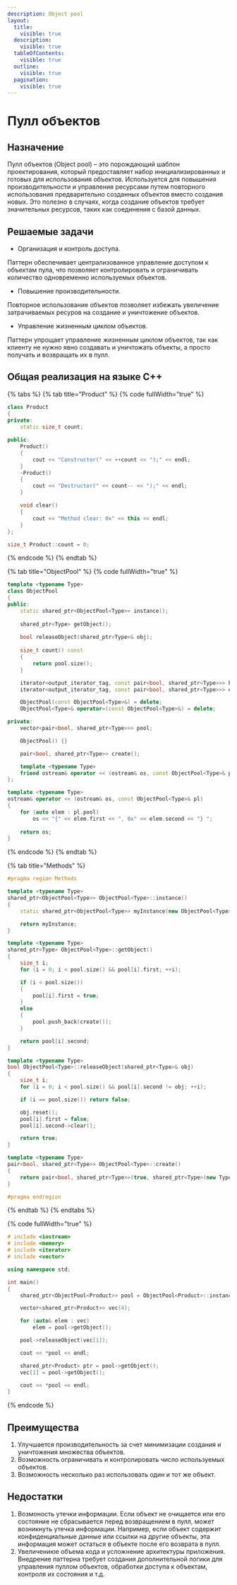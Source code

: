 ```yaml
---
description: Object pool
layout:
  title:
    visible: true
  description:
    visible: true
  tableOfContents:
    visible: true
  outline:
    visible: true
  pagination:
    visible: true
---
```


# Пулл объектов

## Назначение

Пулл объектов (Object pool) – это порождающий шаблон проектирования, который предоставляет набор инициализированных и готовых для использования объектов. Используется для повышения производительности и управления ресурсами путем повторного использования предварительно созданных объектов вместо создания новых. Это полезно в случаях, когда создание объектов требует значительных ресурсов, таких как соединения с базой данных.

## Решаемые задачи

* Организация и контроль доступа.

Паттерн обеспечивает централизованное управление доступом к объектам пула, что позволяет контролировать и ограничивать количество одновременно используемых объектов.

* Повышение производительности.

Повторное использование объектов позволяет избежать увеличение затрачиваемых ресуров на создание и уничтожение объектов.

* Управление жизненным циклом объектов.

Паттерн упрощает управление жизненным циклом объектов, так как клиенту не нужно явно создавать и уничтожать объекты, а просто получать и возвращать их в пулл.

## Общая реализация на языке C++

{% tabs %}
{% tab title="Product" %}
{% code fullWidth="true" %}
```cpp
class Product
{
private:
    static size_t count;
    
public:
    Product() 
    { 
        cout << "Constructor(" << ++count << ");" << endl; 
    }
    ~Product() 
    { 
        cout << "Destructor(" << count-- << ");" << endl; 
    }

    void clear() 
    { 
        cout << "Method clear: 0x" << this << endl; 
    }
};

size_t Product::count = 0;
```
{% endcode %}
{% endtab %}

{% tab title="ObjectPool" %}
{% code fullWidth="true" %}
```cpp
template <typename Type>
class ObjectPool
{
public:
    static shared_ptr<ObjectPool<Type>> instance();
    
    shared_ptr<Type> getObject(); 
    
    bool releaseObject(shared_ptr<Type>& obj);
    
    size_t count() const 
    { 
        return pool.size(); 
    }

    iterator<output_iterator_tag, const pair<bool, shared_ptr<Type>>> begin() const;
    iterator<output_iterator_tag, const pair<bool, shared_ptr<Type>>> end() const;

    ObjectPool(const ObjectPool<Type>&) = delete;    
    ObjectPool<Type>& operator=(const ObjectPool<Type>&) = delete;

private:
    vector<pair<bool, shared_ptr<Type>>> pool;

    ObjectPool() {}

    pair<bool, shared_ptr<Type>> create();

    template <typename Type>
    friend ostream& operator << (ostream& os, const ObjectPool<Type>& pl);
};

template <typename Type>
ostream& operator << (ostream& os, const ObjectPool<Type>& pl)
{
    for (auto elem : pl.pool)
        os << "{" << elem.first << ", 0x" << elem.second << "} ";
        
    return os;
}
```
{% endcode %}
{% endtab %}

{% tab title="Methods" %}
```cpp
#pragma region Methods  

template <typename Type>
shared_ptr<ObjectPool<Type>> ObjectPool<Type>::instance()
{
    static shared_ptr<ObjectPool<Type>> myInstance(new ObjectPool<Type>());

    return myInstance;
}

template <typename Type>
shared_ptr<Type> ObjectPool<Type>::getObject()
{
    size_t i;
    for (i = 0; i < pool.size() && pool[i].first; ++i);

    if (i < pool.size())
    {
        pool[i].first = true;
    }
    else
    {
        pool.push_back(create());
    }

    return pool[i].second;
}

template <typename Type>
bool ObjectPool<Type>::releaseObject(shared_ptr<Type>& obj)
{
    size_t i;
    for (i = 0; i < pool.size() && pool[i].second != obj; ++i);

    if (i == pool.size()) return false;

    obj.reset();
    pool[i].first = false;
    pool[i].second->clear();

    return true;
}

template <typename Type>
pair<bool, shared_ptr<Type>> ObjectPool<Type>::create()
{
    return pair<bool, shared_ptr<Type>>(true, shared_ptr<Type>(new Type()));
}

#pragma endregion
```
{% endtab %}
{% endtabs %}

{% code fullWidth="true" %}
```cpp
# include <iostream>
# include <memory>
# include <iterator>
# include <vector>

using namespace std;

int main()
{
    shared_ptr<ObjectPool<Product>> pool = ObjectPool<Product>::instance();

    vector<shared_ptr<Product>> vec(4);

    for (auto& elem : vec)
        elem = pool->getObject();

    pool->releaseObject(vec[1]);

    cout << *pool << endl;

    shared_ptr<Product> ptr = pool->getObject();
    vec[1] = pool->getObject();

    cout << *pool << endl;
}
```
{% endcode %}

## Преимущества

1. Улучшается производительность за счет минимизации создания и уничтожения множества объектов.
2. Возможность ограничивать и контролировать число используемых объектов.
3. Возможность несколько раз использовать один и тот же объект.

## Недостатки

1. Возмоность утечки информации. Если объект не очищается или его состояние не сбрасывается перед возвращением в пулл, может возникнуть утечка информации. Например, если объект содержит конфиденциальные данные или ссылки на другие объекты, эта информация может остаться в объекте после его возврата в пулл.
2. Увеличениюе объема кода и усложнение архитектуры приложения. Внедрение паттерна требует создания дополнительной логики для управления пуллом объектов, обработки доступа к объектам, контроля их состояния и т.д.
